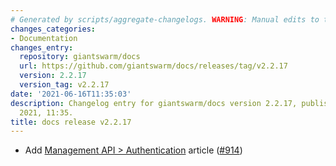 ```yaml
---
# Generated by scripts/aggregate-changelogs. WARNING: Manual edits to this files will be overwritten.
changes_categories:
- Documentation
changes_entry:
  repository: giantswarm/docs
  url: https://github.com/giantswarm/docs/releases/tag/v2.2.17
  version: 2.2.17
  version_tag: v2.2.17
date: '2021-06-16T11:35:03'
description: Changelog entry for giantswarm/docs version 2.2.17, published on 16 June
  2021, 11:35.
title: docs release v2.2.17
---
```


- Add [Management API > Authentication](https://docs.giantswarm.io/use-the-api/management-api/authentication/) article ([#914](https://github.com/giantswarm/docs/pull/914))
